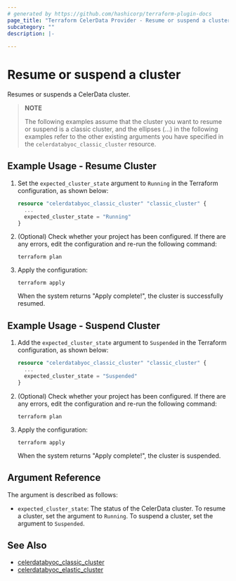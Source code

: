```yaml
---
# generated by https://github.com/hashicorp/terraform-plugin-docs
page_title: "Terraform CelerData Provider - Resume or suspend a cluster"
subcategory: ""
description: |-
  
---
```


# Resume or suspend a cluster

Resumes or suspends a CelerData cluster.

> **NOTE**
>
> The following examples assume that the cluster you want to resume or suspend is a classic cluster, and the ellipses (...) in the following examples refer to the other existing arguments you have specified in the `celerdatabyoc_classic_cluster` resource.

## Example Usage - Resume Cluster

1. Set the `expected_cluster_state` argument to `Running` in the Terraform configuration, as shown below:

   ```terraform
   resource "celerdatabyoc_classic_cluster" "classic_cluster" {
     ...
     expected_cluster_state = "Running" 
   }
   ```

2. (Optional) Check whether your project has been configured. If there are any errors, edit the configuration and re-run the following command:

    ```Plain
    terraform plan
    ```

3. Apply the configuration:

   ```Plain
   terraform apply
   ```

   When the system returns "Apply complete!", the cluster is successfully resumed.

## Example Usage - Suspend Cluster

1. Add the `expected_cluster_state` argument to `Suspended` in the Terraform configuration, as shown below:

   ```terraform
   resource "celerdatabyoc_classic_cluster" "classic_cluster" {
     ...
     expected_cluster_state = "Suspended" 
   }
   ```

2. (Optional) Check whether your project has been configured. If there are any errors, edit the configuration and re-run the following command:

   ```Plain
   terraform plan
   ```

3. Apply the configuration:

   ```Plain
   terraform apply
   ```

   When the system returns "Apply complete!", the cluster is suspended.

## Argument Reference

The argument is described as follows:

- `expected_cluster_state`: The status of the CelerData cluster. To resume a cluster, set the argument to `Running`. To suspend a cluster, set the argument to `Suspended`.

## See Also

- [celerdatabyoc_classic_cluster](../resources/classic_cluster.md)
- [celerdatabyoc_elastic_cluster](../resources/elastic_cluster.md)
